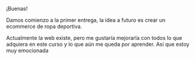 ¡Buenas! 

Damos comienzo a la primer entrega, la idea a futuro es crear un ecommerce de ropa deportiva. 

Actualmente la web existe, pero me gustaría mejorarla con todos lo que adquiera en este curso y lo que aún me queda por aprender. Así que estoy muy emocionada

